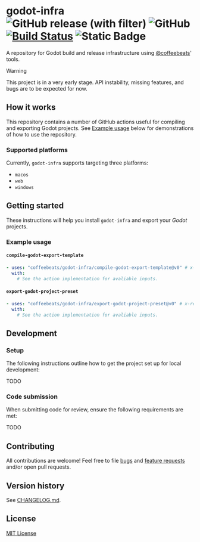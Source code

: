 # **godot-infra** ![GitHub release (with filter)](https://img.shields.io/github/v/release/coffeebeats/godot-infra) ![GitHub](https://img.shields.io/github/license/coffeebeats/godot-infra) [![Build Status](https://img.shields.io/github/actions/workflow/status/coffeebeats/godot-infra/publish-image-godot-infra.yaml?branch=main)](https://github.com/coffeebeats/godot-infra/actions?query=branch%3Amain+workflow%3Apublish-image-godot-infra) ![Static Badge](https://img.shields.io/badge/godot-v4.2-478cbf)

A repository for Godot build and release infrastructure using [@coffeebeats](https://github.com/coffeebeats?tab=repositories)' tools.

> [!WARNING]
> This project is in a very early stage. API instability, missing features, and bugs are to be expected for now.

## **How it works**

This repository contains a number of GitHub actions useful for compiling and exporting Godot projects. See [Example usage](#example-usage) below for demonstrations of how to use the repository.

### Supported platforms

Currently, `godot-infra` supports targeting three platforms:

- `macos`
- `web`
- `windows`

## **Getting started**

These instructions will help you install `godot-infra` and export your _Godot_ projects.

### **Example usage**

#### **`compile-godot-export-template`**

```yaml
- uses: "coffeebeats/godot-infra/compile-godot-export-template@v0" # x-release-please-major
  with:
    # See the action implementation for avaliable inputs.
```

#### **`export-godot-project-preset`**

```yaml
- uses: "coffeebeats/godot-infra/export-godot-project-preset@v0" # x-release-please-major
  with:
    # See the action implementation for avaliable inputs.
```

## **Development**

### Setup

The following instructions outline how to get the project set up for local development:

TODO

### Code submission

When submitting code for review, ensure the following requirements are met:

TODO

## **Contributing**

All contributions are welcome! Feel free to file [bugs](https://github.com/coffeebeats/godot-infra/issues/new?assignees=&labels=bug&projects=&template=bug-report.md&title=) and [feature requests](https://github.com/coffeebeats/godot-infra/issues/new?assignees=&labels=enhancement&projects=&template=feature-request.md&title=) and/or open pull requests.

## **Version history**

See [CHANGELOG.md](https://github.com/coffeebeats/godot-infra/blob/main/CHANGELOG.md).

## **License**

[MIT License](https://github.com/coffeebeats/godot-infra/blob/main/LICENSE)
